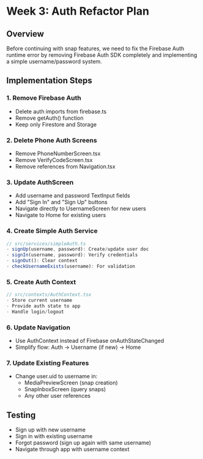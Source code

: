 # Week 3: Auth Refactor Plan

## Overview
Before continuing with snap features, we need to fix the Firebase Auth runtime error by removing Firebase Auth SDK completely and implementing a simple username/password system.

## Implementation Steps

### 1. Remove Firebase Auth
- Delete auth imports from firebase.ts
- Remove getAuth() function
- Keep only Firestore and Storage

### 2. Delete Phone Auth Screens
- Remove PhoneNumberScreen.tsx
- Remove VerifyCodeScreen.tsx
- Remove references from Navigation.tsx

### 3. Update AuthScreen
- Add username and password TextInput fields
- Add "Sign In" and "Sign Up" buttons
- Navigate directly to UsernameScreen for new users
- Navigate to Home for existing users

### 4. Create Simple Auth Service
```typescript
// src/services/simpleAuth.ts
- signUp(username, password): Create/update user doc
- signIn(username, password): Verify credentials
- signOut(): Clear context
- checkUsernameExists(username): For validation
```

### 5. Create Auth Context
```typescript
// src/contexts/AuthContext.tsx
- Store current username
- Provide auth state to app
- Handle login/logout
```

### 6. Update Navigation
- Use AuthContext instead of Firebase onAuthStateChanged
- Simplify flow: Auth → Username (if new) → Home

### 7. Update Existing Features
- Change user.uid to username in:
  - MediaPreviewScreen (snap creation)
  - SnapInboxScreen (query snaps)
  - Any other user references

## Testing
- Sign up with new username
- Sign in with existing username
- Forgot password (sign up again with same username)
- Navigate through app with username context